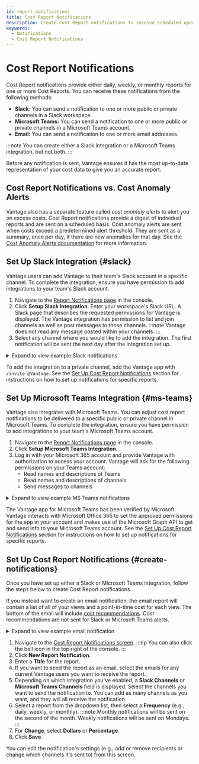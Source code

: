 ```yaml
---
id: report_notifications
title: Cost Report Notifications
description: Create Cost Report notifications to receive scheduled updates of your costs via Slack, Microsoft Teams, or email. 
keywords:
  - Notifications
  - Cost Report Notifications
---
```


# Cost Report Notifications

Cost Report notifications provide either daily, weekly, or monthly reports for one or more Cost Reports. You can receive these notifications from the following methods:

- **Slack:** You can send a notification to one or more public or private channels in a Slack workspace.
- **Microsoft Teams:** You can send a notification to one or more public or private channels in a Microsoft Teams account.
- **Email:** You can send a notification to one or more email addresses.

:::note
You can create either a Slack integration or a Microsoft Teams integration, but not both.
:::

Before any notification is sent, Vantage ensures it has the most up-to-date representation of your cost data to give you an accurate report.

## Cost Report Notifications vs. Cost Anomaly Alerts

Vantage also has a separate feature called _cost anomaly alerts_ to alert you on excess costs. Cost Report notifications provide a digest of individual reports and are sent on a scheduled basis. Cost anomaly alerts are sent when costs exceed a predetermined alert threshold. They are sent as a summary, once per day, if there are new anomalies for that day. See the [Cost Anomaly Alerts documentation](/cost_anomaly_alerts) for more information.

## Set Up Slack Integration {#slack}

Vantage users can add Vantage to their team's Slack account in a specific channel. To complete the integration, ensure you have permission to add integrations to your team's Slack account.

1. Navigate to the [Report Notifications page](https://console.vantage.sh/report_notifications) in the console.
2. Click **Setup Slack Integration**. Enter your workspace's Slack URL. A Slack page that describes the requested permissions for Vantage is displayed. The Vantage integration has permission to list and join channels as well as post messages to those channels.
   :::note
   Vantage does not read any message posted within your channels.
   :::
3. Select any channel where you would like to add the integration. The first notification will be sent the next day after the integration set up.

<details><summary>Expand to view example Slack notifications</summary>
  <div>
    <img alt="Example Cost Report notification in Slack message" width="80%" src="/img/slack-notification.png"/>
  </div>
</details>

To add the integration to a private channel, add the Vantage app with `/invite @Vantage`. See the [Set Up Cost Report Notifications](/report_notifications#create-notifications) section for instructions on how to set up notifications for specific reports.

## Set Up Microsoft Teams Integration {#ms-teams}

Vantage also integrates with Microsoft Teams. You can adjust cost report notifications to be delivered to a specific public or private channel in Microsoft Teams. To complete the integration, ensure you have permission to add integrations to your team's Microsoft Teams account.

1. Navigate to the [Report Notifications page](https://console.vantage.sh/report_notifications) in the console.
2. Click **Setup Microsoft Teams Integration**.
3. Log in with your Microsoft 365 account and provide Vantage with authorization to access your account. Vantage will ask for the following permissions on your Teams account:
   - Read names and descriptions of Teams
   - Read names and descriptions of channels
   - Send messages to channels

<details><summary>Expand to view example MS Teams notifications</summary>
  <div>
    <img alt="Example Cost Report notification in an MS Teams message" width="60%" src="/img/ms-teams.png"/>
  </div>
</details>

The Vantage app for Microsoft Teams has been verified by Microsoft. Vantage interacts with Microsoft Office 365 to set the approved permissions for the app in your account and makes use of the Microsoft Graph API to get and send info to your Microsoft Teams account. See the [Set Up Cost Report Notifications](/report_notifications#create-notifications) section for instructions on how to set up notifications for specific reports.

## Set Up Cost Report Notifications {#create-notifications}

Once you have set up either a Slack or Microsoft Teams integration, follow the steps below to create Cost Report notifications.

If you instead want to create an email notification, the email report will contain a list of all of your views and a point-in-time cost for each view. The bottom of the email will include [cost recommendations](/cost_recommendations). Cost recommendations are not sent for Slack or Microsoft Teams alerts.

<details><summary>Expand to view example email notification</summary>
  <div>
    <img alt="Example Cost Report notification in an email" width="100%" src="/img/email-notification.png"/>
  </div>
</details>

1. Navigate to the [Cost Report Notifications screen](https://console.vantage.sh/report_notifications).
   :::tip
   You can also click the bell icon in the top right of the console.
   :::
2. Click **New Report Notification**.
3. Enter a **Title** for the report.
4. If you want to send the report as an email, select the emails for any current Vantage users you want to receive the report.
5. Depending on which integration you've enabled, a **Slack Channels** or **Microsoft Teams Channels** field is displayed. Select the channels you want to send the notification to. You can add as many channels as you want, and they will all receive the notification.
6. Select a report from the dropdown list, then select a **Frequency** (e.g., daily, weekly, or monthly).
   :::note
   Monthly notifications will be sent on the second of the month. Weekly notifications will be sent on Mondays.
   :::
7. For **Change**, select **Dollars** or **Percentage**.
8. Click **Save**.

You can edit the notification's settings (e.g., add or remove recipients or change which channels it's sent to) from this screen.
